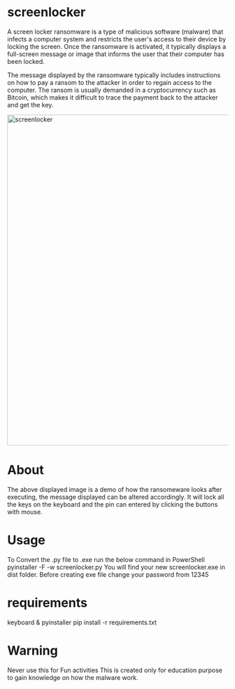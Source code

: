 # screenlocker
A screen locker ransomware is a type of malicious software (malware) that infects a computer system and restricts the user's access to their device by locking the screen. Once the ransomware is activated, it typically displays a full-screen message or image that informs the user that their computer has been locked.

The message displayed by the ransomware typically includes instructions on how to pay a ransom to the attacker in order to regain access to the computer. The ransom is usually demanded in a cryptocurrency such as Bitcoin, which makes it difficult to trace the payment back to the attacker and get the key.

<img width="754" alt="screenlocker" src="https://github.com/farooq9/screenlocker/assets/88651754/a42f0aff-1f0c-4ac9-9329-e6677e054546">

# About
The above displayed image is a demo of how the ransomeware looks after executing,
the message displayed can be altered accordingly.
It will lock all the keys on the keyboard and the pin can entered by clicking the buttons with mouse.

# Usage
To Convert the .py file to .exe run the below command in PowerShell
pyinstaller -F -w screenlocker.py
You will find your new screenlocker.exe in dist folder.
Before creating exe file change your password from 12345

# requirements
keyboard & pyinstaller
pip install -r requirements.txt

# Warning
Never use this for Fun activities
This is created only for education purpose to gain knowledge on how the malware work. 

